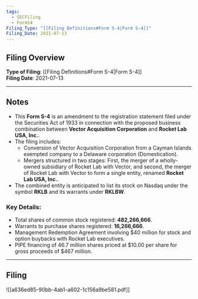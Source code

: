 ```yaml
---
tags:
  - SECFiling
  - FormS4
Filing_Type: "[[Filing Definitions#Form S-4|Form S-4]]"
Filing_Date: 2021-07-13
---
```


## Filing Overview

**Type of Filing**: [[Filing Definitions#Form S-4|Form S-4]]  
**Filing Date**: 2021-07-13  

---

## Notes

- This **Form S-4** is an amendment to the registration statement filed under the Securities Act of 1933 in connection with the proposed business combination between **Vector Acquisition Corporation** and **Rocket Lab USA, Inc.**.
- The filing includes:
  - Conversion of Vector Acquisition Corporation from a Cayman Islands exempted company to a Delaware corporation (Domestication).
  - Mergers structured in two stages: First, the merger of a wholly-owned subsidiary of Rocket Lab with Vector, and second, the merger of Rocket Lab with Vector to form a single entity, renamed **Rocket Lab USA, Inc.**.
- The combined entity is anticipated to list its stock on Nasdaq under the symbol **RKLB** and its warrants under **RKLBW**.

### Key Details:
- Total shares of common stock registered: **482,266,666**.
- Warrants to purchase shares registered: **16,266,666**.
- Management Redemption Agreement involving $40 million for stock and option buybacks with Rocket Lab executives.
- PIPE financing of 46.7 million shares priced at $10.00 per share for gross proceeds of $467 million.

---

## Filing

![[a636ed85-90bb-4ab1-a602-1c156a9be581.pdf]]
